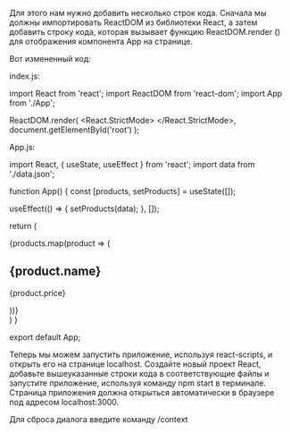 Для этого нам нужно добавить несколько строк кода. Сначала мы должны импортировать ReactDOM из библиотеки React, а затем добавить строку кода, которая вызывает функцию ReactDOM.render () для отображения компонента App на странице.

Вот измененный код:

index.js:

import React from 'react';
import ReactDOM from 'react-dom';
import App from './App';

ReactDOM.render(
  <React.StrictMode>
    <App />
  </React.StrictMode>,
  document.getElementById('root')
);

App.js:

import React, { useState, useEffect } from 'react';
import data from './data.json';

function App() {
  const [products, setProducts] = useState([]);

  useEffect(() => {
    setProducts(data);
  }, []);

  return (
    <div>
      {products.map(product => (
        <div key={product.id}>
          <h2>{product.name}</h2>
          <p>{product.price}</p>
        </div>
      ))}
    </div>
  )
}

export default App;

Теперь мы можем запустить приложение, используя react-scripts, и открыть его на странице localhost. Создайте новый проект React, добавьте вышеуказанные строки кода в соответствующие файлы и запустите приложение, используя команду npm start в терминале. Страница приложения должна открыться автоматически в браузере под адресом localhost:3000.

Для сброса диалога введите команду /context
